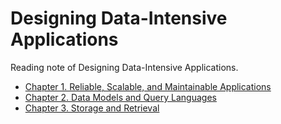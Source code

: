 # Designing Data-Intensive Applications

Reading note of Designing Data-Intensive Applications.

* [Chapter 1. Reliable, Scalable, and Maintainable Applications](./Chapter%201.%20Reliable,%20Scalable,%20and%20Maintainable%20Applications.md)
* [Chapter 2. Data Models and Query Languages](./Chapter%202.%20Data%20Models%20and%20Query%20Languages.md)
* [Chapter 3. Storage and Retrieval](Chapter%203.%20Storage%20and%20Retrieval.md)

